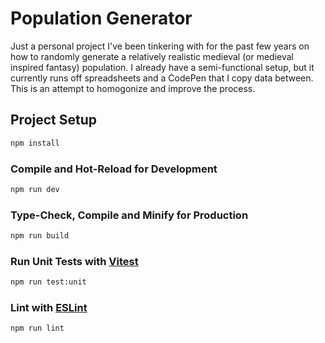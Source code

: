 # Population Generator
Just a personal project I've been tinkering with for the past few years on how to randomly generate a relatively realistic medieval (or medieval inspired fantasy) population. I already have a semi-functional setup, but it currently runs off spreadsheets and a CodePen that I copy data between. This is an attempt to homogonize and improve the process.

## Project Setup

```sh
npm install
```

### Compile and Hot-Reload for Development

```sh
npm run dev
```

### Type-Check, Compile and Minify for Production

```sh
npm run build
```

### Run Unit Tests with [Vitest](https://vitest.dev/)

```sh
npm run test:unit
```

### Lint with [ESLint](https://eslint.org/)

```sh
npm run lint
```
